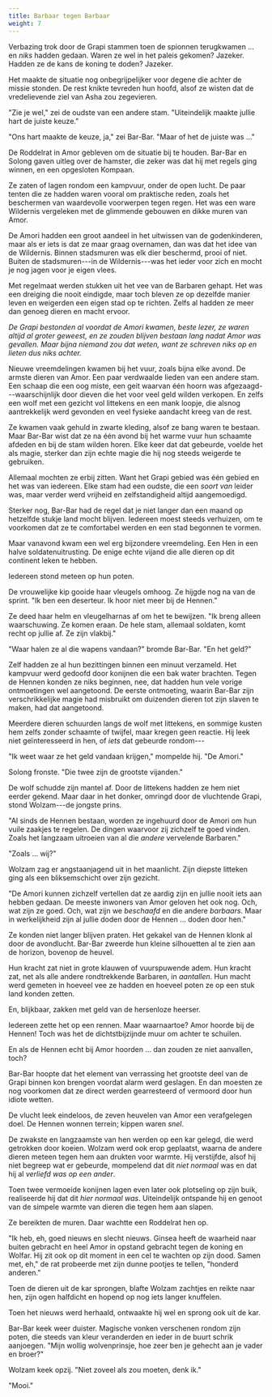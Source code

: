 ```yaml
---
title: Barbaar tegen Barbaar
weight: 7
---
```

Verbazing trok door de Grapi stammen toen de spionnen terugkwamen ... en _niks_ hadden gedaan. Waren ze wel in het paleis gekomen? Jazeker. Hadden ze de kans de koning te doden? Jazeker.

Het maakte de situatie nog onbegrijpelijker voor degene die achter de missie stonden. De rest knikte tevreden hun hoofd, alsof ze wisten dat de vredelievende ziel van Asha zou zegevieren.

"Zie je wel," zei de oudste van een andere stam. "Uiteindelijk maakte jullie hart de juiste keuze."

"Ons hart maakte de keuze, ja," zei Bar-Bar. "Maar of het de juiste was ..."

De Roddelrat in Amor gebleven om de situatie bij te houden. Bar-Bar en Solong gaven uitleg over de hamster, die zeker was dat hij met regels ging winnen, en een opgesloten Kompaan.

Ze zaten of lagen rondom een kampvuur, onder de open lucht. De paar tenten die ze hadden waren vooral om praktische reden, zoals het beschermen van waardevolle voorwerpen tegen regen. Het was een ware Wildernis vergeleken met de glimmende gebouwen en dikke muren van Amor.

De Amori hadden een groot aandeel in het uitwissen van de godenkinderen, maar als er iets is dat ze maar graag overnamen, dan was dat het idee van de Wildernis. Binnen stadsmuren was elk dier beschermd, prooi of niet. Buiten de stadsmuren---in de Wildernis---was het ieder voor zich en mocht je nog jagen voor je eigen vlees.

Met regelmaat werden stukken uit het vee van de Barbaren gehapt. Het was een dreiging die nooit eindigde, maar toch bleven ze op dezelfde manier leven en weigerden een eigen stad op te richten. Zelfs al hadden ze meer dan genoeg dieren en macht ervoor. 

_De Grapi bestonden al voordat de Amori kwamen, beste lezer, ze waren altijd al groter geweest, en ze zouden blijven bestaan lang nadat Amor was gevallen. Maar bijna niemand zou dat weten, want ze schreven niks op en lieten dus niks achter._

Nieuwe vreemdelingen kwamen bij het vuur, zoals bijna elke avond. De armste dieren van Amor. Een paar verdwaalde lieden van een andere stam. Een schaap die een oog miste, een geit waarvan één hoorn was afgezaagd---waarschijnlijk door dieven die het voor veel geld wilden verkopen. En zelfs een wolf met een gezicht vol littekens en een mank loopje, die alsnog aantrekkelijk werd gevonden en veel fysieke aandacht kreeg van de rest. 

Ze kwamen vaak gehuld in zwarte kleding, alsof ze bang waren te bestaan. Maar Bar-Bar wist dat ze na één avond bij het warme vuur hun schaamte afdeden en bij de stam wilden horen. Elke keer dat dat gebeurde, voelde het als magie, sterker dan zijn echte magie die hij nog steeds weigerde te gebruiken.

Allemaal mochten ze erbij zitten. Want het Grapi gebied was één gebied en het was van iedereen. Elke stam had een oudste, die een _soort van_ leider was, maar verder werd vrijheid en zelfstandigheid altijd aangemoedigd. 

Sterker nog, Bar-Bar had de regel dat je niet langer dan een maand op hetzelfde stukje land mocht blijven. Iedereen moest steeds verhuizen, om te voorkomen dat ze te comfortabel werden en een stad begonnen te vormen.

Maar vanavond kwam een wel erg bijzondere vreemdeling. Een Hen in een halve soldatenuitrusting. De enige echte vijand die alle dieren op dit continent leken te hebben.

Iedereen stond meteen op hun poten.

De vrouwelijke kip gooide haar vleugels omhoog. Ze hijgde nog na van de sprint. "Ik ben een deserteur. Ik hoor niet meer bij de Hennen."

Ze deed haar helm en vleugelharnas af om het te bewijzen. "Ik breng alleen waarschuwing. Ze komen eraan. De hele stam, allemaal soldaten, komt recht op jullie af. Ze zijn vlakbij."

"Waar halen ze al die wapens vandaan?" bromde Bar-Bar. "En het geld?"

Zelf hadden ze al hun bezittingen binnen een minuut verzameld. Het kampvuur werd gedoofd door konijnen die een bak water brachten. Tegen de Hennen konden ze niks beginnen, nee, dat hadden hun vele vorige ontmoetingen wel aangetoond. De eerste ontmoeting, waarin Bar-Bar zijn verschrikkelijke magie had misbruikt om duizenden dieren tot zijn slaven te maken, had dat aangetoond.

Meerdere dieren schuurden langs de wolf met littekens, en sommige kusten hem zelfs zonder schaamte of twijfel, maar kregen geen reactie. Hij leek niet geïnteresseerd in hen, of _iets_ dat gebeurde rondom---

"Ik weet waar ze het geld vandaan krijgen," mompelde hij. "De Amori."

Solong fronste. "Die twee zijn de grootste vijanden."

De wolf schudde zijn mantel af. Door de littekens hadden ze hem niet eerder gekend. Maar daar in het donker, omringd door de vluchtende Grapi, stond Wolzam---de jongste prins.

"Al sinds de Hennen bestaan, worden ze ingehuurd door de Amori om hun vuile zaakjes te regelen. De dingen waarvoor zij zichzelf te goed vinden. Zoals het langzaam uitroeien van al die _andere_ vervelende Barbaren."

"Zoals ... wij?"

Wolzam zag er angstaanjagend uit in het maanlicht. Zijn diepste litteken ging als een bliksemschicht over zijn gezicht. 

"De Amori kunnen zichzelf vertellen dat ze aardig zijn en jullie nooit iets aan hebben gedaan. De meeste inwoners van Amor geloven het ook nog. Och, wat zijn ze goed. Och, wat zijn we _beschaafd_ en die andere _barbaars_. Maar in werkelijkheid zijn al jullie doden door de Hennen ... doden door hen."

Ze konden niet langer blijven praten. Het gekakel van de Hennen klonk al door de avondlucht. Bar-Bar zweerde hun kleine silhouetten al te zien aan de horizon, bovenop de heuvel.

Hun kracht zat niet in grote klauwen of vuurspuwende adem. Hun kracht zat, net als alle andere rondtrekkende Barbaren, in _aantallen_. Hun macht werd gemeten in hoeveel vee ze hadden en hoeveel poten ze op een stuk land konden zetten.

En, blijkbaar, zakken met geld van de hersenloze heerser.

Iedereen zette het op een rennen. Maar waarnaartoe? Amor hoorde bij de Hennen! Toch was het de dichtstbijzijnde muur om achter te schuilen.

En als de Hennen echt bij Amor hoorden ... dan zouden ze niet aanvallen, toch?

Bar-Bar hoopte dat het element van verrassing het grootste deel van de Grapi binnen kon brengen voordat alarm werd geslagen. En dan moesten ze nog voorkomen dat ze direct werden gearresteerd of vermoord door hun idiote wetten.

De vlucht leek eindeloos, de zeven heuvelen van Amor een verafgelegen doel. De Hennen wonnen terrein; kippen waren _snel_.

De zwakste en langzaamste van hen werden op een kar gelegd, die werd getrokken door koeien. Wolzam werd ook erop geplaatst, waarna de andere dieren meteen tegen hem aan drukten voor warmte. Hij verstijfde, alsof hij niet begreep wat er gebeurde, mompelend dat dit _niet normaal_ was en dat hij al _verliefd was op een ander_.

Toen twee vermoeide konijnen lagen even later ook plotseling op zijn buik, realiseerde hij dat dit _hier normaal was_. Uiteindelijk ontspande hij en genoot van de simpele warmte van dieren die tegen hem aan slapen.

Ze bereikten de muren. Daar wachtte een Roddelrat hen op.

"Ik heb, eh, goed nieuws en slecht nieuws. Ginsea heeft de waarheid naar buiten gebracht en heel Amor in opstand gebracht tegen de koning en Wolfar. Hij zit ook op dit moment in een cel te wachten op zijn dood. Samen met, eh," de rat probeerde met zijn dunne pootjes te tellen, "honderd anderen."

Toen de dieren uit de kar sprongen, blafte Wolzam zachtjes en reikte naar hen, zijn ogen halfdicht en hopend op nog iets langer knuffelen.

Toen het nieuws werd herhaald, ontwaakte hij wel en sprong ook uit de kar.

Bar-Bar keek weer duister. Magische vonken verschenen rondom zijn poten, die steeds van kleur veranderden en ieder in de buurt schrik aanjoegen. "Mijn wollig wolvenprinsje, hoe zeer ben je gehecht aan je vader en broer?"

Wolzam keek opzij. "Niet zoveel als zou moeten, denk ik."

"Mooi."